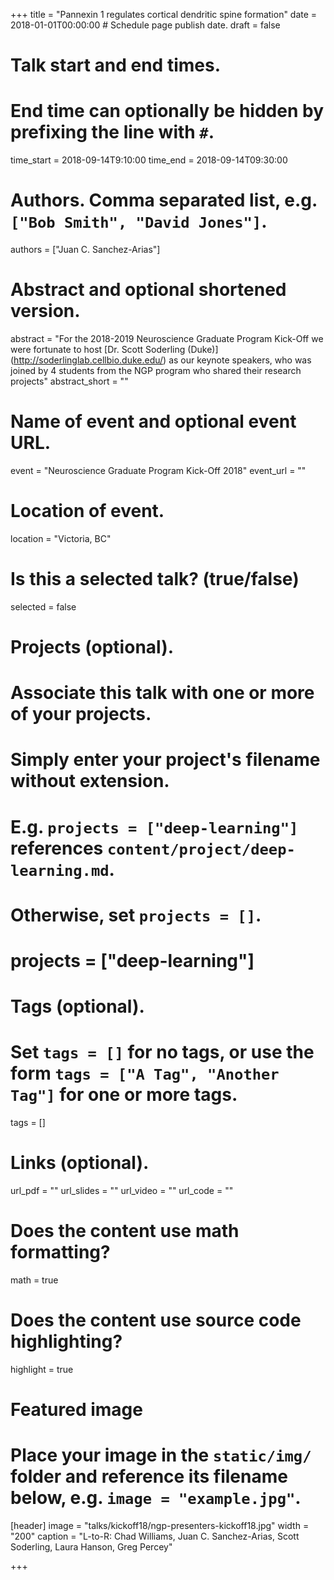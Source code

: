 +++
title = "Pannexin 1 regulates cortical dendritic spine formation"
date = 2018-01-01T00:00:00  # Schedule page publish date.
draft = false

# Talk start and end times.
#   End time can optionally be hidden by prefixing the line with `#`.
time_start = 2018-09-14T9:10:00
time_end = 2018-09-14T09:30:00

# Authors. Comma separated list, e.g. `["Bob Smith", "David Jones"]`.
authors = ["Juan C. Sanchez-Arias"]

# Abstract and optional shortened version.
abstract = "For the 2018-2019 Neuroscience Graduate Program Kick-Off we were fortunate to host [Dr. Scott Soderling (Duke)] (http://soderlinglab.cellbio.duke.edu/) as our keynote speakers, who was joined by 4 students from the NGP program who shared their research projects"
abstract_short = ""

# Name of event and optional event URL.
event = "Neuroscience Graduate Program Kick-Off 2018"
event_url = ""

# Location of event.
location = "Victoria, BC"

# Is this a selected talk? (true/false)
selected = false

# Projects (optional).
#   Associate this talk with one or more of your projects.
#   Simply enter your project's filename without extension.
#   E.g. `projects = ["deep-learning"]` references `content/project/deep-learning.md`.
#   Otherwise, set `projects = []`.
# projects = ["deep-learning"]

# Tags (optional).
#   Set `tags = []` for no tags, or use the form `tags = ["A Tag", "Another Tag"]` for one or more tags.
tags = []

# Links (optional).
url_pdf = ""
url_slides = ""
url_video = ""
url_code = ""

# Does the content use math formatting?
math = true

# Does the content use source code highlighting?
highlight = true

# Featured image
# Place your image in the `static/img/` folder and reference its filename below, e.g. `image = "example.jpg"`.
[header]
image = "talks/kickoff18/ngp-presenters-kickoff18.jpg" width = "200"
caption = "L-to-R: Chad Williams, Juan C. Sanchez-Arias, Scott Soderling, Laura Hanson, Greg Percey"

+++

